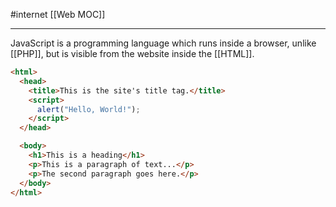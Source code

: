 #internet 
[[Web MOC]]
- - -

JavaScript is a programming language which runs inside a browser, unlike [[PHP]], but is visible from the website inside the [[HTML]].

```html
<html>
  <head>
    <title>This is the site's title tag.</title>
    <script>
      alert("Hello, World!");
    </script>
  </head>

  <body>
    <h1>This is a heading</h1>
    <p>This is a paragraph of text...</p>
    <p>The second paragraph goes here.</p>
  </body>
</html>
```